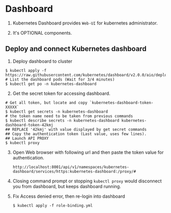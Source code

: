 # Dashboard

1. Kubernetes Dashboard provides `Web-UI` for kubernetes administrator.

2. It's OPTIONAL components.

## Deploy and connect Kubernetes dashboard

1. Deploy dashboard to cluster
```
$ kubectl apply -f https://raw.githubusercontent.com/kubernetes/dashboard/v2.0.0/aio/deploy/recommended.yaml
# List the dashboard pods (Wait for 3/4 minutes)
$ kubectl get po -n kubernetes-dashboard
```


2.  Get the secret token for accessing dashboard.

```
# Get all token, but locate and copy `kubernetes-dashboard-token-XXXXX`
$ kubectl get secrets -n kubernetes-dashboard
# the token name need to be taken from previous commands
$ kubectl describe secrets -n kubernetes-dashboard kubernetes-dashboard-token-42kmj
## REPLACE '42kmj' with value displayed by get secret commands
## Copy the authentication token (Last value, uses few lines).
## Launch API PROXY
$ kubectl proxy
```

3. Open Web browser with following url and then paste the token value for authentication.

    `http://localhost:8001/api/v1/namespaces/kubernetes-dashboard/services/https:kubernetes-dashboard:/proxy/#`

4.  Closing command prompt or stopping `kubectl proxy` would disconnect you from dashboard, but keeps dashboard running.


5.  Fix Access denied error, then re-login into dashboard

    ```
    $ kubectl apply -f role-binding.yml
    ```

